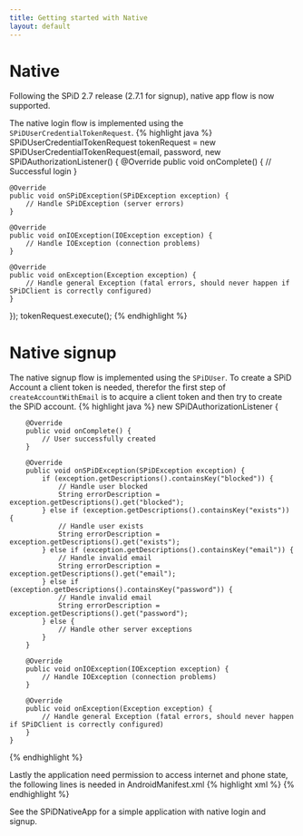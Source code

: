 ```yaml
---
title: Getting started with Native
layout: default
---
```

Native
=========
Following the SPiD 2.7 release (2.7.1 for signup), native app flow is now supported.

The native login flow is implemented using the `SPiDUserCredentialTokenRequest`.
{% highlight java %}
SPiDUserCredentialTokenRequest tokenRequest = new SPiDUserCredentialTokenRequest(email, password, new SPiDAuthorizationListener() {
    @Override
    public void onComplete() {
        // Successful login
    }

    @Override
    public void onSPiDException(SPiDException exception) {
        // Handle SPiDException (server errors)
    }

    @Override
    public void onIOException(IOException exception) {
        // Handle IOException (connection problems)
    }

    @Override
    public void onException(Exception exception) {
        // Handle general Exception (fatal errors, should never happen if SPiDClient is correctly configured)
    }
});
tokenRequest.execute();
{% endhighlight %}

Native signup
=============
The native signup flow is implemented using the `SPiDUser`. To create a SPiD Account a client token is needed, therefor the first step of `createAccountWithEmail` is to acquire a client token and then try to create the SPiD account. 
{% highlight java %}
new SPiDAuthorizationListener {

        @Override
        public void onComplete() {
            // User successfully created
        }

        @Override
        public void onSPiDException(SPiDException exception) {
            if (exception.getDescriptions().containsKey("blocked")) {
                // Handle user blocked
                String errorDescription = exception.getDescriptions().get("blocked");
            } else if (exception.getDescriptions().containsKey("exists")) {
                // Handle user exists
                String errorDescription = exception.getDescriptions().get("exists");
            } else if (exception.getDescriptions().containsKey("email")) {
                // Handle invalid email
                String errorDescription = exception.getDescriptions().get("email");
            } else if (exception.getDescriptions().containsKey("password")) {
                // Handle invalid email
                String errorDescription = exception.getDescriptions().get("password");
            } else {
                // Handle other server exceptions
            }
        }

        @Override
        public void onIOException(IOException exception) {
            // Handle IOException (connection problems)
        }

        @Override
        public void onException(Exception exception) {
            // Handle general Exception (fatal errors, should never happen if SPiDClient is correctly configured)
        }
    }
{% endhighlight %}

Lastly the application need permission to access internet and phone state, the following lines is needed in AndroidManifest.xml
{% highlight xml %}
<uses-permission android:name="android.permission.INTERNET"/>
<uses-permission android:name="android.permission.READ_PHONE_STATE"/>
{% endhighlight %}

See the SPiDNativeApp for a simple application with native login and signup.